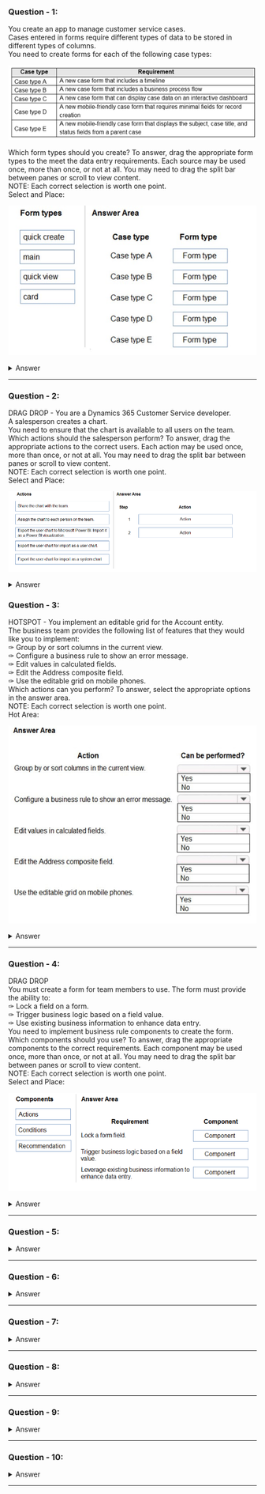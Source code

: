 ### Question - 1:

You create an app to manage customer service cases. <br>
Cases entered in forms require different types of data to be stored in different types of columns. <br>
You need to create forms for each of the following case types: <br>

![question-1](image.png)

Which form types should you create? To answer, drag the appropriate form types to the meet the data entry requirements. Each source may be used once, more than once, or not at all. You may need to drag the split bar between panes or scroll to view content. <br>
NOTE: Each correct selection is worth one point. <br>
Select and Place: <br>

![question-1](image-1.png)

<details>
  <summary>Answer</summary>

1. Main
2. Main
3. Card
4. Quick create
5. Quick view
 </details>

---

### Question - 2:

DRAG DROP -
You are a Dynamics 365 Customer Service developer. <br>
A salesperson creates a chart. <br>
You need to ensure that the chart is available to all users on the team. <br>
Which actions should the salesperson perform? To answer, drag the appropriate actions to the correct users. Each action may be used once, more than once, or not at all. You may need to drag the split bar between panes or scroll to view content. <br>
NOTE: Each correct selection is worth one point. <br>
Select and Place: <br>

![question-2](image-2.png)

<details>
  <summary>Answer</summary>

1. Share the chart with the team
2. Export the user chart for import as a user chart
 </details>

### Question - 3:

HOTSPOT -
You implement an editable grid for the Account entity. <br>
The business team provides the following list of features that they would like you to implement: <br>
✑ Group by or sort columns in the current view. <br>
✑ Configure a business rule to show an error message. <br>
✑ Edit values in calculated fields. <br>
✑ Edit the Address composite field. <br>
✑ Use the editable grid on mobile phones. <br>
Which actions can you perform? To answer, select the appropriate options in the answer area. <br>
NOTE: Each correct selection is worth one point. <br>
Hot Area: <br>

![question-3](image-3.png)

<details>
  <summary>Answer</summary>

-   Yes
-   Yes
-   No
-   No
-   No
</details>

---

### Question - 4:

DRAG DROP <br>
You must create a form for team members to use. The form must provide the ability to: <br>
✑ Lock a field on a form. <br>
✑ Trigger business logic based on a field value. <br>
✑ Use existing business information to enhance data entry. <br>
You need to implement business rule components to create the form. <br>
Which components should you use? To answer, drag the appropriate components to the correct requirements. Each component may be used once, more than once, or not at all. You may need to drag the split bar between panes or scroll to view content. <br>
NOTE: Each correct selection is worth one point. <br>
Select and Place: <br>

![question-4](image-4.png)

<details>
  <summary>Answer</summary>

![question-4-answer](image-5.png)

 </details>

---

### Question - 5:

<details>
  <summary>Answer</summary>

1. Share the chart with the team
2. Export the user chart for import as a user chart
 </details>

---

### Question - 6:

<details>
  <summary>Answer</summary>

1. Share the chart with the team
2. Export the user chart for import as a user chart
 </details>

---

### Question - 7:

<details>
  <summary>Answer</summary>

1. Share the chart with the team
2. Export the user chart for import as a user chart
 </details>

---

### Question - 8:

<details>
  <summary>Answer</summary>

1. Share the chart with the team
2. Export the user chart for import as a user chart
 </details>

---

### Question - 9:

<details>
  <summary>Answer</summary>

1. Share the chart with the team
2. Export the user chart for import as a user chart
 </details>

---

### Question - 10:

<details>
  <summary>Answer</summary>

1. Share the chart with the team
2. Export the user chart for import as a user chart
 </details>

---
